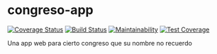 # congreso-app
[![Coverage Status](https://coveralls.io/repos/github/TachibanaLabs/congreso-app/badge.svg?branch=master)](https://coveralls.io/github/TachibanaLabs/congreso-app?branch=master)
[![Build Status](https://travis-ci.org/TachibanaLabs/congreso-app.svg?branch=master)](https://travis-ci.org/TachibanaLabs/congreso-app)
[![Maintainability](https://api.codeclimate.com/v1/badges/86e5a83e7a20f49f35f9/maintainability)](https://codeclimate.com/github/TachibanaLabs/congreso-app/maintainability)
[![Test Coverage](https://api.codeclimate.com/v1/badges/86e5a83e7a20f49f35f9/test_coverage)](https://codeclimate.com/github/TachibanaLabs/congreso-app/test_coverage)

Una app web para cierto congreso que su nombre no recuerdo
